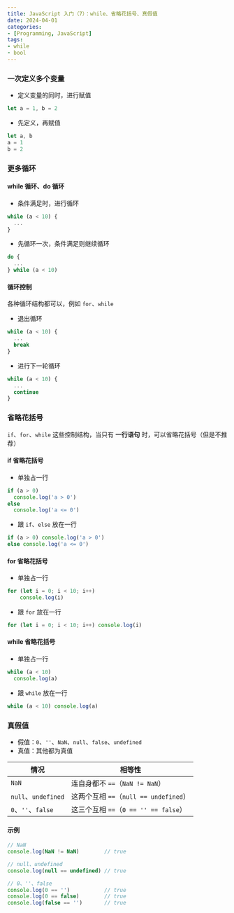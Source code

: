 ```yaml
---
title: JavaScript 入门（7）：while、省略花括号、真假值
date: 2024-04-01
categories:
- [Programming, JavaScript]
tags: 
- while
- bool
---
```


### 一次定义多个变量

- 定义变量的同时，进行赋值

```javascript
let a = 1, b = 2
```

- 先定义，再赋值

```javascript
let a, b
a = 1
b = 2
```

### 更多循环

#### while 循环、do 循环

-  条件满足时，进行循环

```javascript
while (a < 10) {
  ...
}
```

- 先循环一次，条件满足则继续循环

```javascript
do {
  ...
} while (a < 10)
```

#### 循环控制

各种循环结构都可以，例如 `for`、`while`

- 退出循环

```javascript
while (a < 10) {
  ...
  break
}
```

- 进行下一轮循环

```javascript
while (a < 10) {
  ...
  continue
}
```

### 省略花括号

`if`、`for`、`while` 这些控制结构，当只有 **一行语句** 时，可以省略花括号（但是不推荐）

#### if 省略花括号

- 单独占一行

```javascript
if (a > 0)
  console.log('a > 0')
else
  console.log('a <= 0')
```

- 跟 `if`、`else` 放在一行

```javascript
if (a > 0) console.log('a > 0')
else console.log('a <= 0')
```

#### for 省略花括号

- 单独占一行

```javascript
for (let i = 0; i < 10; i++)
    console.log(i)
```

- 跟 `for` 放在一行

```javascript
for (let i = 0; i < 10; i++) console.log(i)
```

#### while 省略花括号

- 单独占一行

```javascript
while (a < 10)
  console.log(a)
```

- 跟 `while` 放在一行

```javascript
while (a < 10) console.log(a)
```

### 真假值

- 假值：`0`、`''`、`NaN`、`null`、`false`、`undefined`
- 真值：其他都为真值

| 情况 | 相等性 |
| --- | --- |
| `NaN` | 连自身都不 `==`（`NaN != NaN`） |
| `null`、`undefined` | 这两个互相 `==`（`null == undefined`） |
| `0`、`''`、`false` | 这三个互相 `==`（`0 == '' == false`） |

#### 示例

```javascript
// NaN
console.log(NaN != NaN)        // true

// null、undefined
console.log(null == undefined) // true

// 0、''、false
console.log(0 == '')           // true
console.log(0 == false)        // true
console.log(false == '')       // true
```
